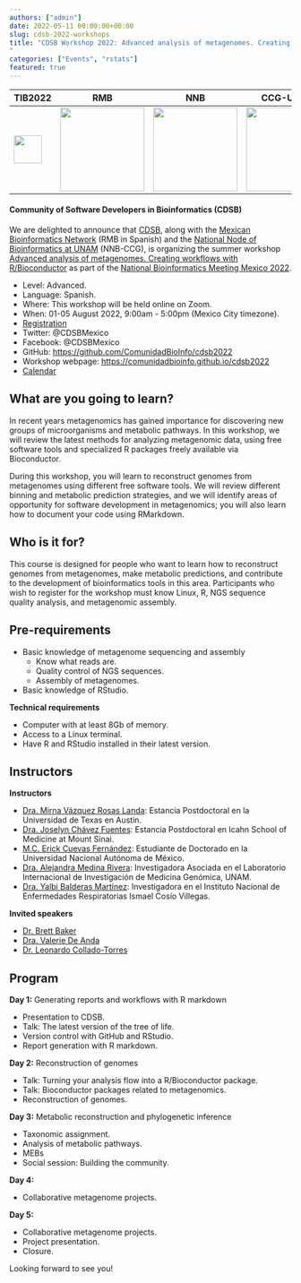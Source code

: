 ```yaml
---
authors: ["admin"]
date: 2022-05-11 00:00:00+00:00
slug: cdsb-2022-workshops
title: "CDSB Workshop 2022: Advanced analysis of metagenomes. Creating workflows with R/Bioconductor.
"
categories: ["Events", "rstats"]
featured: true
---
```


| TIB2022 | RMB | NNB | CCG-UNAM |
| --- | --- | --- | --- |
| [<img src="https://congresos.nnb.unam.mx/tib2019/wp-content/uploads/sites/4/2019/03/NNB-TIB-Logo.png" width="50px" />](http://www.nnb.unam.mx/TIB2022/) | [<img src="http://www.nnb.unam.mx/TIB2020/wp-content/uploads/sites/2/2020/03/RMB_Logo-horizontal.png" width="150px" />](https://www.redmexicanadebioinformatica.org/) | [<img src="http://www.nnb.unam.mx/TIB2020/wp-content/uploads/sites/2/2020/03/logo-principal.png" width="150px" />](http://www.nnb.unam.mx/) | [<img src="http://www.nnb.unam.mx/TIB2020/wp-content/uploads/sites/2/2020/03/CCG_Logo_HR.png" width="150px" />](http://www.ccg.unam.mx/) |

#### Community of Software Developers in Bioinformatics (CDSB)

We are delighted to announce that [CDSB](https://twitter.com/CDSBMexico), along with the [Mexican Bioinformatics Network](https://twitter.com/RBioinformatica) (RMB in Spanish) and the [National Node of Bioinformatics at UNAM](https://twitter.com/nnb_unam) (NNB-CCG), is organizing the summer workshop [Advanced analysis of metagenomes. Creating workflows with R/Bioconductor](https://comunidadbioinfo.github.io/cdsb2022) as part of the [National Bioinformatics Meeting Mexico 2022](https://www.nnb.unam.mx/EBM2022/). 


- Level: Advanced.
- Language: Spanish.
- Where: This workshop will be held online on Zoom. 
- When: 01-05 August 2022, 9:00am - 5:00pm (Mexico City timezone).
- [Registration](https://www.nnb.unam.mx/EBM2022/registro/)
- Twitter: @CDSBMexico
- Facebook: @CDSBMexico
- GitHub: https://github.com/ComunidadBioInfo/cdsb2022
- Workshop webpage: https://comunidadbioinfo.github.io/cdsb2022
- [Calendar](http://bit.ly/calendarcdsb2022)

## What are you going to learn?

In recent years metagenomics has gained importance for discovering new groups of microorganisms and metabolic pathways. In this workshop, we will review the latest methods for analyzing metagenomic data, using free software tools and specialized R packages freely available via Bioconductor.

During this workshop, you will learn to reconstruct genomes from metagenomes using different free software tools. We will review different binning and metabolic prediction strategies, and we will identify areas of opportunity for software development in metagenomics; you will also learn how to document your code using RMarkdown.


## Who is it for?

This course is designed for people who want to learn how to reconstruct genomes from metagenomes, make metabolic predictions, and contribute to the development of bioinformatics tools in this area. Participants who wish to register for the workshop must know Linux, R, NGS sequence quality analysis, and metagenomic assembly.


## Pre-requirements

- Basic knowledge of metagenome sequencing and assembly
    - Know what reads are.
    - Quality control of NGS sequences.
    - Assembly of metagenomes.
- Basic knowledge of RStudio.


**Technical requirements**

- Computer with at least 8Gb of memory.
- Access to a Linux terminal.
- Have R and RStudio installed in their latest version.


## Instructors

**Instructors**

- [Dra. Mirna Vázquez Rosas Landa](https://comunidadbioinfo.github.io/es/authors/mirnavrl/): Estancia Postdoctoral en la Universidad de Texas en Austin.
- [Dra. Joselyn Chávez Fuentes](https://comunidadbioinfo.github.io/es/authors/josschavezf/): Estancia Postdoctoral en Icahn School of Medicine at Mount Sinai.
- [M.C. Erick Cuevas Fernández](https://comunidadbioinfo.github.io/es/authors/erickcufe/): Estudiante de Doctorado en la Universidad Nacional Autónoma de México.
- [Dra. Alejandra Medina Rivera](https://comunidadbioinfo.github.io/es/authors/amedina/): Investigadora Asociada en el Laboratorio Internacional de Investigación de Medicina Genómica, UNAM. 
- [Dra. Yalbi Balderas Martínez](https://comunidadbioinfo.github.io/es/authors/yalbibalderas/):  Investigadora en el Instituto Nacional de Enfermedades Respiratorias Ismael Cosío Villegas.

**Invited speakers**

- [Dr. Brett Baker](https://comunidadbioinfo.github.io/es/authors/brettbaker/)
- [Dra. Valerie De Anda](https://comunidadbioinfo.github.io/es/authors/valeriedeanda/)
- [Dr. Leonardo Collado-Torres](https://comunidadbioinfo.github.io/authors/lcollado/)


## Program

**Day 1:** Generating reports and workflows with R markdown
- Presentation to CDSB.
- Talk: The latest version of the tree of life.
- Version control with GitHub and RStudio.
- Report generation with R markdown.

**Day 2:** Reconstruction of genomes
- Talk: Turning your analysis flow into a R/Bioconductor package.
- Talk: Bioconductor packages related to metagenomics.
- Reconstruction of genomes.

**Day 3:** Metabolic reconstruction and phylogenetic inference
- Taxonomic assignment.
- Analysis of metabolic pathways.
- MEBs
- Social session: Building the community.

**Day 4:**
- Collaborative metagenome projects.

**Day 5:**
- Collaborative metagenome projects.
- Project presentation.
- Closure.


Looking forward to see you!




